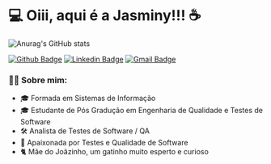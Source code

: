 <h1> 💻 Oiii, aqui é a Jasminy!!! ☕ 

</h1>

![Anurag's GitHub stats](https://github-readme-stats.vercel.app/api?username=jasminyproenca&show_icons=true&theme=onedark)

[![Github Badge](http://img.shields.io/badge/-Github-black?style=flat-square&logo=github&link=https://github.com/jasminyproenca/)](https://github.com/jasminyproenca) 
[![Linkedin Badge](https://img.shields.io/badge/-LinkedIn-blue?style=flat-square&logo=Linkedin&logoColor=white&link=https://www.linkedin.com/in/jasminyproenca/)](https://www.linkedin.com/in/jasminyproenca/)
[![Gmail Badge](https://img.shields.io/badge/-Gmail-d14836?style=flat-square&logo=Gmail&logoColor=white&link=mailto:jasminyproenca@gmail.com)](mailto:jasminyproenca@gmail.com)


### 👩‍🚀 Sobre mim:

* 🎓 Formada em Sistemas de Informação
* 🎓 Estudante de Pós Gradução em Engenharia de Qualidade e Testes de Software
* 🛠️ Analista de Testes de Software / QA
* 🐞 Apaixonada por Testes e Qualidade de Software
* 🐈 Mãe do Joãzinho, um gatinho muito esperto e curioso
